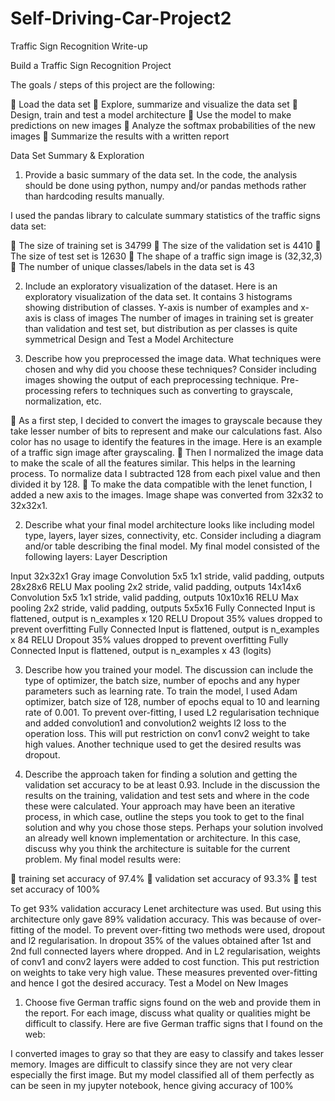 # Self-Driving-Car-Project2
Traffic Sign Recognition
Write-up

Build a Traffic Sign Recognition Project

The goals / steps of this project are the following:

 Load the data set
 Explore, summarize and visualize the data set
 Design, train and test a model architecture
 Use the model to make predictions on new images
 Analyze the softmax probabilities of the new images
 Summarize the results with a written report

Data Set Summary & Exploration
1. Provide a basic summary of the data set. In the code, the analysis
should be done using python, numpy and/or pandas methods rather than
hardcoding results manually.

I used the pandas library to calculate summary statistics of the traffic
signs data set:

 The size of training set is 34799
 The size of the validation set is 4410
 The size of test set is 12630
 The shape of a traffic sign image is (32,32,3)
 The number of unique classes/labels in the data set is 43

2. Include an exploratory visualization of the dataset.
Here is an exploratory visualization of the data set. It contains 3
histograms showing distribution of classes. Y-axis is number of examples
and x-axis is class of images
The number of images in training set is greater than validation and test
set, but distribution as per classes is quite symmetrical
Design and Test a Model Architecture

1. Describe how you preprocessed the image data. What techniques were
chosen and why did you choose these techniques? Consider including images
showing the output of each preprocessing technique. Pre-processing refers
to techniques such as converting to grayscale, normalization, etc.

 As a first step, I decided to convert the images to grayscale
because they take lesser number of bits to represent and make our
calculations fast. Also color has no usage to identify the features
in the image.
Here is an example of a traffic sign image after grayscaling.
 Then I normalized the image data to make the scale of all the
features similar. This helps in the learning process. To normalize
data I subtracted 128 from each pixel value and then divided it by
128.
 To make the data compatible with the lenet function, I added a new
axis to the images. Image shape was converted from 32x32 to
32x32x1.

2. Describe what your final model architecture looks like including model
type, layers, layer sizes, connectivity, etc. Consider including a
diagram and/or table describing the final model.
My final model consisted of the following layers:
Layer Description

Input 32x32x1 Gray image
Convolution 5x5 1x1 stride, valid padding, outputs
28x28x6
 RELU
 Max pooling 2x2 stride, valid padding, outputs
14x14x6
Convolution 5x5 1x1 stride, valid padding, outputs
10x10x16
 RELU
 Max pooling 2x2 stride, valid padding, outputs
5x5x16
Fully Connected Input is flattened, output is
n_examples x 120
 RELU
 Dropout 35% values dropped to prevent overfitting
Fully Connected Input is flattened, output is
n_examples x 84
 RELU
 Dropout 35% values dropped to prevent overfitting
Fully Connected Input is flattened, output is
n_examples x 43 (logits)

3. Describe how you trained your model. The discussion can include the
type of optimizer, the batch size, number of epochs and any hyper
parameters such as learning rate.
To train the model, I used Adam optimizer, batch size of 128, number of
epochs equal to 10 and learning rate of 0.001. To prevent over-fitting, I
used L2 regularisation technique and added convolution1 and convolution2
weights l2 loss to the operation loss. This will put restriction on conv1
conv2 weight to take high values. Another technique used to get the
desired results was dropout.

4. Describe the approach taken for finding a solution and getting the
validation set accuracy to be at least 0.93. Include in the discussion
the results on the training, validation and test sets and where in the
code these were calculated. Your approach may have been an iterative
process, in which case, outline the steps you took to get to the final
solution and why you chose those steps. Perhaps your solution involved an
already well known implementation or architecture. In this case, discuss
why you think the architecture is suitable for the current problem.
My final model results were:

 training set accuracy of 97.4%
 validation set accuracy of 93.3%
 test set accuracy of 100%

To get 93% validation accuracy Lenet architecture was used. But using
this architecture only gave 89% validation accuracy. This was because of
over-fitting of the model. To prevent over-fitting two methods were used,
dropout and l2 regularisation. In dropout 35% of the values obtained
after 1st and 2nd full connected layers where dropped. And in L2
regularisation, weights of conv1 and conv2 layers were added to cost
function. This put restriction on weights to take very high value. These
measures prevented over-fitting and hence I got the desired accuracy.
Test a Model on New Images

1. Choose five German traffic signs found on the web and provide them in
the report. For each image, discuss what quality or qualities might be
difficult to classify.
Here are five German traffic signs that I found on the web:
 
I converted images to gray so that they are easy to classify and takes
lesser memory. Images are difficult to classify since they are not very
clear especially the first image. But my model classified all of them
perfectly as can be seen in my jupyter notebook, hence giving accuracy of
100%






